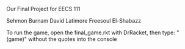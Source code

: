 Our Final Project for EECS 111

Sehmon Burnam
David Latimore
Freesoul El-Shabazz

To run the game, open the final_game.rkt with DrRacket, then type:
"(game)"
without the quotes into the console
